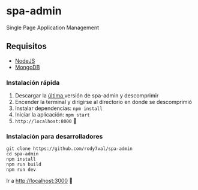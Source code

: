 # spa-admin

Single Page Application Management

## Requisitos

* [NodeJS](https://nodejs.org)
* [MongoDB](https://www.mongodb.com)

### Instalación rápida

1. Descargar la [última ](https://github.com/rody7val/spa-admin/archive/master.zip) versión de spa-admin y descomprimir
1. Encender la terminal y dirigirse al directorio en donde se descomprimió
1. Instalar dependencias: `npm install`
1. Iniciar la aplicación:  `npm start`
1. `http://localhost:8000` :tada:

### Instalación para desarrolladores

```
git clone https://github.com/rody7val/spa-admin
cd spa-admin
npm install
npm run build
npm run dev
```
Ir a [http://localhost:3000](http://localhost:3000) :tada:
